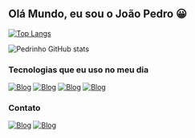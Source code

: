 ## Olá Mundo, eu sou o João Pedro 😀

[![Top Langs](https://github-readme-stats.vercel.app/api/top-langs/?username=pedrincsharp&hide_progress=true)](https://github.com/anuraghazra/github-readme-stats)

![Pedrinho GitHub stats](https://github-readme-stats.vercel.app/api?username=pedrincsharp&show_icons=true&theme=dracula)


### Tecnologias que eu uso no meu dia
[![Blog](https://img.shields.io/badge/C%23-239120?style=for-the-badge&logo=c-sharp&logoColor=white)](https://learn.microsoft.com/pt-br/dotnet/csharp/)
[![Blog](https://img.shields.io/badge/.NET-5C2D91?style=for-the-badge&logo=.net&logoColor=white)](https://dotnet.microsoft.com/pt-br/learn/dotnet/what-is-dotnet)
[![Blog](https://img.shields.io/badge/MySQL-00000F?style=for-the-badge&logo=mysql&logoColor=white)](https://www.mysql.com)
[![Blog](https://img.shields.io/badge/MariaDB-003545?style=for-the-badge&logo=mariadb&logoColor=white)](https://mariadb.org)




### Contato
[![Blog](https://img.shields.io/badge/Microsoft_Outlook-0078D4?style=for-the-badge&logo=microsoft-outlook&logoColor=white)](mailto:joao_pedro_alves_moraes@outlook.com.br?subject=[GitHub])
[![Blog](https://img.shields.io/badge/Instagram-E4405F?style=for-the-badge&logo=instagram&logoColor=white)](https://www.instagram.com/pedrin_chavouso/)
